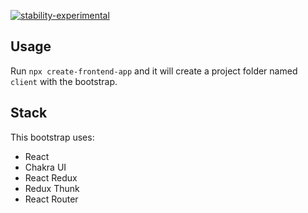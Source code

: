 [![stability-experimental](https://img.shields.io/badge/stability-experimental-orange.svg)](https://github.com/emersion/stability-badges#experimental)

## Usage
Run `npx create-frontend-app` and it will create a project folder named `client` with the bootstrap.

## Stack
This bootstrap uses:
- React
- Chakra UI
- React Redux
- Redux Thunk
- React Router
